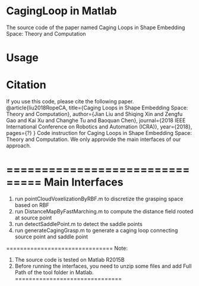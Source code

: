 # CagingLoop in Matlab
The source code of the paper named Caging Loops in Shape Embedding Space: Theory and Computation

# Usage

# Citation
If you use this code, please cite the following paper.
@article{liu2018RopeCA,
  title={Caging Loops in Shape Embedding Space: Theory and Computation},
  author={Jian Liu and Shiqing Xin and Zengfu Gao and Kai Xu and Changhe Tu and Baoquan Chen},
  journal={2018 IEEE International Conference on Robotics and Automation (ICRA)},
  year={2018},
  pages={?}
}
Code instruction for Caging Loops in Shape Embedding Space: Theory and Computation.
We only approvide the main interfaces of our approach.

===============================
        Main Interfaces
===============================
1. run pointCloudVoxelizationByRBF.m to discretize the grasping space based on RBF
2. run DistanceMapByFastMarching.m to compute the distance field rooted at source point
3. run detectSaddlePoint.m to detect the saddle points
4. run generateCagingGrasp.m to generate a caging loop connecting source point and saddle point

===============================
Note:
1. The source code is tested on Matlab R2015B
2. Before running the interfaces, you need to unzip some files and add Full Path of the tool folder in Matlab.
===============================
